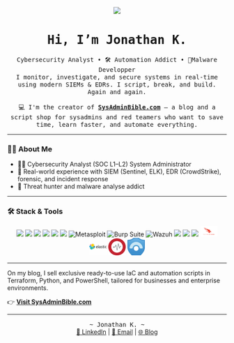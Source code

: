 <p align="center">
  <img src="https://readme-typing-svg.herokuapp.com?font=Iosevka&size=28&color=BC83E3&center=true&width=500&height=45&lines=Explore.+Exploit.+Evolve.">
</p>

<h1 align="center"><samp>Hi, I’m Jonathan K.</samp></h1>

<p align="center">
  <samp>
   Cybersecurity Analyst • 🛠️ Automation Addict • 🐞Malware Developper
  <br>
   I monitor, investigate, and secure systems in real-time using modern SIEMs & EDRs. I script, break, and build. Again and again.
  <br><br>
  💻 I'm the creator of <a href="https://sysadminbible.com" target="_blank"><strong>SysAdminBible.com</strong></a> — a blog and a script shop for sysadmins and red teamers who want to save time, learn faster, and automate everything.
  </samp>
</p>

------------------------------------------------------------------------------------------------------------------

### 🕵️‍♂️ About Me

- 👨‍💻 Cybersecurity Analyst (SOC L1–L2) System Administrator
- 🚨 Real-world experience with SIEM (Sentinel, ELK), EDR (CrowdStrike), forensic, and incident response
- 💉 Threat hunter and malware analyse addict

------------------------------------------------------------------------------------------------------------------

### 🛠️ Stack & Tools

<p align="center">
  <img src="https://cdn.jsdelivr.net/gh/devicons/devicon/icons/python/python-original.svg" width="40"/>
  <img src="https://cdn.jsdelivr.net/gh/devicons/devicon/icons/bash/bash-original.svg" width="40"/>
  <img src="https://cdn.jsdelivr.net/gh/devicons/devicon/icons/powershell/powershell-original.svg" width="40"/>
  <img src="https://cdn.jsdelivr.net/gh/devicons/devicon/icons/debian/debian-original.svg" width="40"/>
  <img src="https://cdn.jsdelivr.net/gh/devicons/devicon/icons/windows11/windows11-original.svg" width="40"/>
  <img src="https://i.postimg.cc/V6p7H3kx/wireshark-104082-removebg-preview.png" width="40"/>
  <img src="https://i.postimg.cc/Ssw1RwCy/download-removebg-preview.png" width="40" alt="Metasploit"/>
  <img src="https://i.postimg.cc/HLDqv8VY/images-removebg-preview-1.png" width="40" alt="Burp Suite"/>
  <img src="https://i.postimg.cc/y8G7nNzn/images-removebg-preview-2.png" width="40" alt="Wazuh"/>
  <img src="https://cdn.jsdelivr.net/gh/devicons/devicon/icons/git/git-original.svg" width="40"/>
  <img src="https://cdn.jsdelivr.net/gh/devicons/devicon/icons/sqlite/sqlite-original.svg" width="40"/>
  <img src="https://cdn.jsdelivr.net/gh/devicons/devicon/icons/nginx/nginx-original.svg" width="40"/>
  <img src="https://github.com/Jka667/Jka667/blob/main/assets/soc-tools/crowdstrike.png" width="40"/>
  <img src="https://github.com/Jka667/Jka667/blob/main/assets/soc-tools/elastic.png" width="40"/>
  <img src="https://github.com/Jka667/Jka667/blob/main/assets/soc-tools/graylog.png" width="40"/>
  <img src="https://github.com/Jka667/Jka667/blob/main/assets/soc-tools/sentinel.png" width="40"/>
  
  
</p>

------------------------------------------------------------------------------------------------------------------

On my blog, I sell exclusive ready-to-use IaC and automation scripts in Terraform, Python, and PowerShell, tailored for businesses and enterprise environments.

👉 [**Visit SysAdminBible.com**](https://sysadminbible.com)

------------------------------------------------------------------------------------------------------------------

<p align="center">
  <samp>~ Jonathan K. ~</samp><br>
  <a href="https://linkedin.com/in/jokassegne667" target="_blank">🔗 LinkedIn</a> | <a href="mailto:kassegnej@gmail.com">📧 Email</a> | <a href="https://sysadminbible.com">🌐 Blog</a>
</p>
